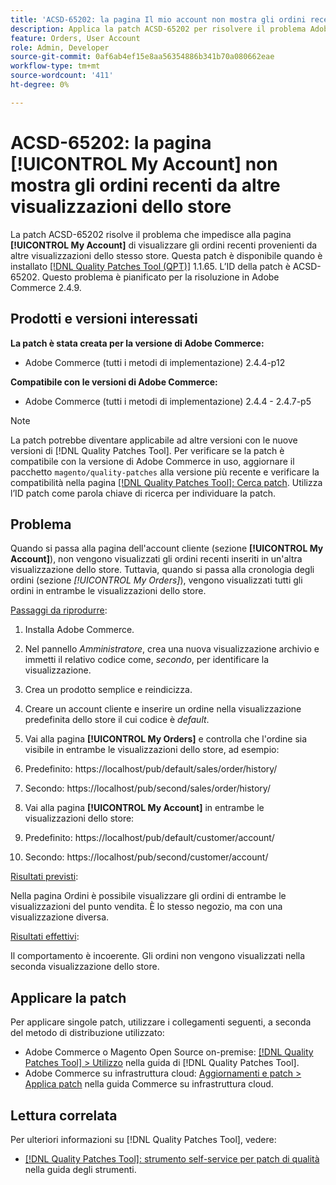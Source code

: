 ```yaml
---
title: 'ACSD-65202: la pagina Il mio account non mostra gli ordini recenti provenienti da altre visualizzazioni del negozio'
description: Applica la patch ACSD-65202 per risolvere il problema Adobe Commerce, in cui nella pagina Il mio account non vengono visualizzati gli ordini recenti provenienti da altre visualizzazioni dello stesso store.
feature: Orders, User Account
role: Admin, Developer
source-git-commit: 0af6ab4ef15e8aa56354886b341b70a080662eae
workflow-type: tm+mt
source-wordcount: '411'
ht-degree: 0%

---
```



# ACSD-65202: la pagina [!UICONTROL My Account] non mostra gli ordini recenti da altre visualizzazioni dello store

La patch ACSD-65202 risolve il problema che impedisce alla pagina **[!UICONTROL My Account]** di visualizzare gli ordini recenti provenienti da altre visualizzazioni dello stesso store. Questa patch è disponibile quando è installato [[!DNL Quality Patches Tool (QPT)]](/help/tools/quality-patches-tool/quality-patches-tool-to-self-serve-quality-patches.md) 1.1.65. L’ID della patch è ACSD-65202. Questo problema è pianificato per la risoluzione in Adobe Commerce 2.4.9.

## Prodotti e versioni interessati

**La patch è stata creata per la versione di Adobe Commerce:**

* Adobe Commerce (tutti i metodi di implementazione) 2.4.4-p12

**Compatibile con le versioni di Adobe Commerce:**

* Adobe Commerce (tutti i metodi di implementazione) 2.4.4 - 2.4.7-p5

>[!NOTE]
>
>La patch potrebbe diventare applicabile ad altre versioni con le nuove versioni di [!DNL Quality Patches Tool]. Per verificare se la patch è compatibile con la versione di Adobe Commerce in uso, aggiornare il pacchetto `magento/quality-patches` alla versione più recente e verificare la compatibilità nella pagina [[!DNL Quality Patches Tool]: Cerca patch](https://experienceleague.adobe.com/tools/commerce-quality-patches/index.html?lang=it). Utilizza l’ID patch come parola chiave di ricerca per individuare la patch.

## Problema

Quando si passa alla pagina dell&#39;account cliente (sezione **[!UICONTROL My Account]**), non vengono visualizzati gli ordini recenti inseriti in un&#39;altra visualizzazione dello store. Tuttavia, quando si passa alla cronologia degli ordini (sezione *[!UICONTROL My Orders]*), vengono visualizzati tutti gli ordini in entrambe le visualizzazioni dello store.

<u>Passaggi da riprodurre</u>:

1. Installa Adobe Commerce.
1. Nel pannello *Amministratore*, crea una nuova visualizzazione archivio e immetti il relativo codice come, *secondo*, per identificare la visualizzazione.
1. Crea un prodotto semplice e reindicizza.
1. Creare un account cliente e inserire un ordine nella visualizzazione predefinita dello store il cui codice è *default*.
1. Vai alla pagina **[!UICONTROL My Orders]** e controlla che l&#39;ordine sia visibile in entrambe le visualizzazioni dello store, ad esempio:
1. Predefinito: https://localhost/pub/default/sales/order/history/
1. Secondo: https://localhost/pub/second/sales/order/history/

1. Vai alla pagina **[!UICONTROL My Account]** in entrambe le visualizzazioni dello store:
1. Predefinito: https://localhost/pub/default/customer/account/
1. Secondo: https://localhost/pub/second/customer/account/

<u>Risultati previsti</u>:

Nella pagina Ordini è possibile visualizzare gli ordini di entrambe le visualizzazioni del punto vendita. È lo stesso negozio, ma con una visualizzazione diversa.

<u>Risultati effettivi</u>:

Il comportamento è incoerente. Gli ordini non vengono visualizzati nella seconda visualizzazione dello store.

## Applicare la patch

Per applicare singole patch, utilizzare i collegamenti seguenti, a seconda del metodo di distribuzione utilizzato:

* Adobe Commerce o Magento Open Source on-premise: [[!DNL Quality Patches Tool] > Utilizzo](/help/tools/quality-patches-tool/usage.md) nella guida di [!DNL Quality Patches Tool].
* Adobe Commerce su infrastruttura cloud: [Aggiornamenti e patch > Applica patch](https://experienceleague.adobe.com/docs/commerce-cloud-service/user-guide/develop/upgrade/apply-patches.html?lang=it) nella guida Commerce su infrastruttura cloud.

## Lettura correlata

Per ulteriori informazioni su [!DNL Quality Patches Tool], vedere:

* [[!DNL Quality Patches Tool]: strumento self-service per patch di qualità](/help/tools/quality-patches-tool/quality-patches-tool-to-self-serve-quality-patches.md) nella guida degli strumenti.
